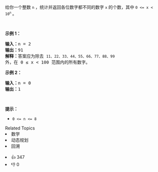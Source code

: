 给你一个整数 <code>n</code> ，统计并返回各位数字都不同的数字 <code>x</code> 的个数，其中 <code>0 &lt;= x &lt; 10<sup>n</sup></code><sup>&nbsp;</sup>。

<div class="original__bRMd"> 
 <div> 
  <p>&nbsp;</p> 
 </div>
</div>

<p><strong>示例 1：</strong></p>

<pre>
<strong>输入：</strong>n = 2
<strong>输出：</strong>91
<strong>解释：</strong>答案应为除去 <span><code>11、22、33、44、55、66、77、88、99 </code></span>外，在 0 ≤ x &lt; 100 范围内的所有数字。 
</pre>

<p><strong>示例 2：</strong></p>

<pre>
<strong>输入：</strong>n = 0
<strong>输出：</strong>1
</pre>


<p>&nbsp;</p>

<p><strong>提示：</strong></p>

<ul> 
 <li><code>0 &lt;= n &lt;= 8</code></li> 
</ul>

<div><div>Related Topics</div><div><li>数学</li><li>动态规划</li><li>回溯</li></div></div><br><div><li>👍 347</li><li>👎 0</li></div>